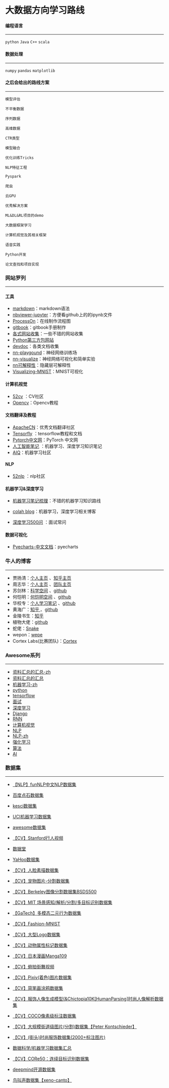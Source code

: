 # 大数据方向学习路线

#### 编程语言

- - -

`python` `Java` `C++` `scala`

#### 数据处理

- - -

`numpy` `pandas` `matplotlib`

#### 之后会给出的路线方案

----

`模型评估`

`不平衡数据`

`序列数据`

`高维数据`

`CTR类型`

`模型融合`

`优化训练Tricks`

`NLP特征工程`

`Pyspark`

`爬虫`

`云GPU`

`优秀解决方案`

`ML&DL&RL项目的demo`

`大数据框架学习`

`计算机视觉及其相关框架`

`语音实践`

`Python开发`

`论文查找和项目实现`



### 网站罗列

----

#### 工具

* [markdown](https://www.appinn.com/markdown/#link)：markdown语法
* [nbviewer-jupyter](http://nbviewer.jupyter.org/)：方便看github上的的ipynb文件
* [ProcessOn](https://www.processon.com/)：在线制作流程图
* [gitbook](https://legacy.gitbook.com/)：gitbook手册制作
* [各式网站收集](https://dodola.gitbooks.io/gitbook/content/)：一些不错的网站收集
* [Python第三方包网站](https://www.lfd.uci.edu/~gohlke/pythonlibs/)
* [devdoc](https://devdocs.io/)：各类文档收集
* [nn-playgound](http://playground.tensorflow.org/)：神经网络训练场
* [nn-visualize](http://www.emergentmind.com/neural-network)：神经网络可视化和简单实验
* [nn可解释性](https://distill.pub/2018/building-blocks/)：隐藏层可解释性
* [Visualizing-MNIST](https://colah.github.io/posts/2014-10-Visualizing-MNIST/)：MNIST可视化

#### 计算机视觉

* [52cv](https://www.52cv.net/) ：CV社区
* [Opencv](https://github.com/makelove/OpenCV-Python-Tutorial)：Opencv教程

#### 文档翻译及教程

* [ApacheCN](http://www.apachecn.org/)：优秀文档翻译社区
* [Tensorfly](http://www.tensorfly.cn/home/) ：tensorflow教程和文档
* [Pytorch中文网](https://www.pytorchtutorial.com/)：PyTorch 中文网
* [人工智能笔记](http://huaxiaozhuan.com/) ：机器学习、深度学习知识笔记
* [AIQ](http://www.6aiq.com/)：机器学习社区

#### NLP

* [52nlp](http://www.52nlp.cn/) ：nlp社区

#### 机器学习&深度学习

* [机器学习笔记梳理](https://feisky.xyz/machine-learning/)：不错的机器学习知识路线

* [colah blog](https://colah.github.io/)：机器学习，深度学习相关博客
* [深度学习500问](https://github.com/scutan90/DeepLearning-500-questions)  ：面试常问

#### 数据可视化

* [Pyecharts-中文文档](http://pyecharts.org/#/zh-cn/)：pyecharts

### 牛人的博客

----

* 贾扬清：[个人主页](http://daggerfs.com/) 、[知乎主页](https://www.zhihu.com/people/jiayangqing/activities)
* 周志华：[个人主页](http://cs.nju.edu.cn/zhouzh/) 、[团队主页](http://lamda.nju.edu.cn/CH.MainPage.ashx?AspxAutoDetectCookieSupport=1)
* 苏剑林：[科学空间](https://spaces.ac.cn) 、[github](https://github.com/bojone)
* 何恺明：[何恺明空间](http://kaiminghe.com/) 、[github](https://github.com/KaimingHe)
* 华校专：[个人学习笔记](http://huaxiaozhuan.com/)  、[github](https://github.com/huaxz1986)
* 黄海广：[知乎 ](https://www.zhihu.com/people/fengdu78/activities) 、[github](https://github.com/fengdu78)
* 金陵书生：[知乎](https://www.zhihu.com/people/jlbookworm/activities)
* 植物大佬：[github](https://github.com/plantsgo)
* 蛇佬：[Snake](https://github.com/luoda888)
* wepon：[wepe](https://github.com/wepe)
* Cortex Labs(比赛团队)：[Cortex ](https://github.com/CortexFoundation)

### Awesome系列

---

* [资料汇总的汇总-zh](https://github.com/justjavac/awesome-awesomeness-zh_CN)
* [资料汇总的汇总](https://github.com/bayandin/awesome-awesomeness)
* [机器学习-zh](https://github.com/dadoubigege/awesome-machine-learning-cn)
* [python](https://github.com/vinta/awesome-python)
* [tensorflow](https://github.com/jtoy/awesome-tensorflow)
* [面试](https://github.com/MaximAbramchuck/awesome-interview-questions)
* [深度学习](https://github.com/ChristosChristofidis/awesome-deep-learning)
* [Django](https://github.com/rosarior/awesome-django)
* [RNN](https://github.com/kjw0612/awesome-rnn)
* [计算机视觉](https://github.com/jbhuang0604/awesome-computer-vision)
* [NLP](https://github.com/keon/awesome-nlp)
* [NLP-zh](https://github.com/crownpku/Awesome-Chinese-NLP )
* [强化学习](https://github.com/aikorea/awesome-rl)
* [算法](https://github.com/tayllan/awesome-algorithms)
* [AI](https://github.com/owainlewis/awesome-artificial-intelligence)



### 数据集

---

* [【NLP】funNLP中文NLP数据集](https://github.com/fighting41love/funNLP)

* [百度点石数据集](http://dianshi.baidu.com/gemstone/datasets)

* [kesci数据集](https://www.kesci.com/home/dataset)

* [UCI机器学习数据集](http://archive.ics.uci.edu/ml/index.php)

* [awesome数据集](https://github.com/awesomedata/awesome-public-datasets)

* [【CV】Stanford行人视频](http://cvgl.stanford.edu/projects/uav_data/)

* [数据堂](http://www.datatang.com/webfront/datatang_dataset.html)

* [YaHoo数据集](https://webscope.sandbox.yahoo.com/?guccounter=2)

* [【CV】人脸素描数据集](http://mmlab.ie.cuhk.edu.hk/archive/facesketch.html)

* [【CV】宠物图片-分割数据集](http://www.robots.ox.ac.uk/~vgg/data/pets/)

* [【CV】Berkeley图像分割数据集BSDS500](https://www2.eecs.berkeley.edu/Research/Projects/CS/vision/grouping/resources.html)

* [【CV】MIT 场景感知/解析/分割/多目标识别数据集](https://groups.csail.mit.edu/vision/datasets/ADE20K/)

* [【GaTech】多模态二元行为数据集](http://www.cbi.gatech.edu/mmdb/)

* [【CV】Fashion-MNIST](https://github.com/zalandoresearch/fashion-mnist)

* [【CV】大型Logo数据集](https://data.vision.ee.ethz.ch/sagea/lld/)

* [【CV】动物属性标记数据集](http://cvml.ist.ac.at/AwA2/)

* [【CV】日本漫画Manga109](https://dl.acm.org/citation.cfm?doid=3011549.3011551)

* [【CV】俯拍街舞视频](http://homepages.inf.ed.ac.uk/rbf/CEILIDHDATA/)

* [【CV】Pixiv(着色)图片数据集](https://github.com/jerryli27/pixiv_dataset)

* [【CV】简笔画涂鸦数据集](https://github.com/googlecreativelab/quickdraw-dataset)

* [【CV】服饰人像生成模型(&Chictopia10K[HumanParsing]时尚人像解析数据集](http://files.is.tue.mpg.de/classner/gp/)

* [【CV】COCO像素级标注数据集](https://github.com/nightrome/cocostuff)

* [【CV】大规模街道级图片(分割)数据集【Peter Kontschieder】](https://blog.mapillary.com/product/2017/05/03/mapillary-vistas-dataset.html)

* [【CV】(街头)时尚服饰数据集(2000+标注图片)](https://github.com/bearpaw/clothing-co-parsing)

* [数据科学/机器学习数据集汇总](https://elitedatascience.com/datasets)

* [【CV】CORe50：连续目标识别数据集](https://vlomonaco.github.io/core50/)

* [deepmind开源数据集](https://deepmind.com/research/open-source/)

* [鸟叫声数据集【xeno-canto】](https://www.xeno-canto.org/)
